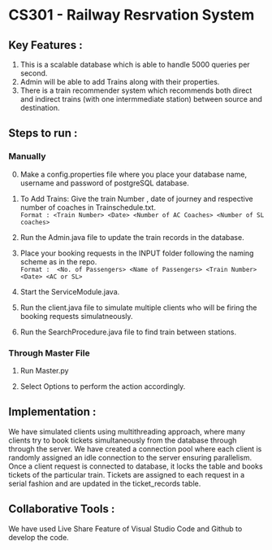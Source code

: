 # CS301 - Railway Resrvation System

## Key Features :

1. This is a scalable database which is able to handle 5000 queries per second.
2. Admin will be able to add Trains along with their properties.
3. There is a train recommender system which recommends both direct and indirect trains (with one intermmediate station) between source and destination.


## Steps to run :

### Manually

0. Make a config.properties file where you place your database name, username and password of postgreSQL database.

1. To Add Trains: Give the train Number , date of journey and respective number of coaches in Trainschedule.txt. <br/>
   ``Format : <Train Number> <Date> <Number of AC Coaches> <Number of SL coaches> ``

2. Run the Admin.java file to update the train records in the database.

3. Place your booking requests in the INPUT folder following the naming scheme as in the repo. <br/> 
   ``Format :  <No. of Passengers> <Name of Passengers> <Train Number> <Date> <AC or SL>``

4. Start the ServiceModule.java. 

5. Run the client.java file to simulate multiple clients who will be firing the booking requests simulatneously.

6. Run the SearchProcedure.java file to find train between stations.

### Through Master File

1. Run Master.py

2. Select Options to perform the action accordingly.

## Implementation :

We have simulated clients using multithreading approach, where many clients try to book tickets simultaneously from the database through through the server.
We have created a connection pool where each client is randomly assigned an idle connection to the server ensuring parallelism. Once a client request is connected to database, it locks the table and books tickets of the particular train. Tickets are assigned to each request in a serial fashion and are updated in the ticket_records table.

## Collaborative Tools :

We have used Live Share Feature of Visual Studio Code and Github to develop the code.




